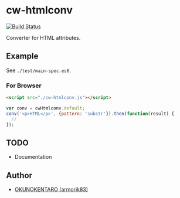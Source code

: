# cw-htmlconv

[![Build Status](https://travis-ci.org/crescware/cw-htmlconv.svg?branch=master)](https://travis-ci.org/crescware/cw-htmlconv)

Converter for HTML attributes.

## Example
See `./test/main-spec.es6`.

### For Browser
```html
<script src="./cw-htmlconv.js"></script>
```

```js
var conv = cwHtmlconv.default;
conv('<p>HTML</p>', {pattern: 'substr'}).then(function(result) {
  //
});
```

## TODO
- Documentation

## Author
- [OKUNOKENTARO (armorik83)](https://github.com/armorik83)